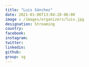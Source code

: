 ```yaml
---
title: "Luis Sánchez"
date: 2021-01-06T13:04:28-06:00
image : /images/organizers/luis.jpg
designation: Streaming
country: 
facebook: 
instagram: 
twitter: 
linkedin: 
github: 
group: sg
---
```



